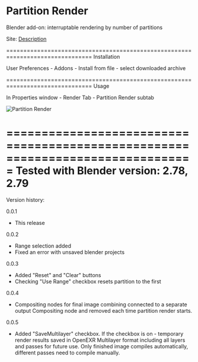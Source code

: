 Partition Render
===============================================================================
Blender add-on: interruptable rendering by number of partitions

Site: <a href="http://b3d.interplanety.ru/add-on-partition-render/">Description</a>

===============================================================================
Installation

User Preferences - Addons - Install from file - select downloaded archive

===============================================================================
Usage

In Properties window - Render Tab - Partition Render subtab

<img src="http://b3d.interplanety.ru/wp-content/upload_content/2017/02/00-400x253.jpg" title="Partition Render">

===============================================================================
Tested with Blender version: 2.78, 2.79
===============================================================================
Version history:

0.0.1
- This release

0.0.2
- Range selection added
- Fixed an error with unsaved blender projects

0.0.3
- Added "Reset" and "Clear" buttons
- Checking "Use Range" checkbox resets partition to the first

0.0.4
- Compositing nodes for final image combining connected to a separate output Compositing node and removed each time partition render starts.

0.0.5
- Added "SaveMultilayer" checkbox. If the checkbox is on - temporary render results saved in OpenEXR Multilayer format including all layers and passes for future use. Only finished image compiles automatically, different passes need to compile manually.
